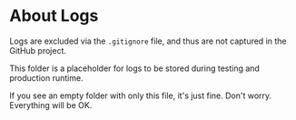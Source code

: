 About Logs
==========

Logs are excluded via the ```.gitignore``` file, and thus are not captured in the GitHub project.

This folder is a placeholder for logs to be stored during testing and production runtime.

If you see an empty folder with only this file, it's just fine.  Don't worry.  Everything will be OK.
